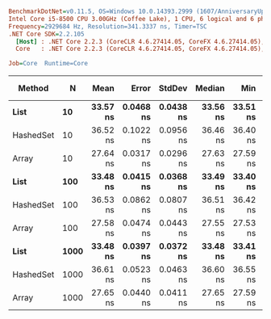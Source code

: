 ``` ini

BenchmarkDotNet=v0.11.5, OS=Windows 10.0.14393.2999 (1607/AnniversaryUpdate/Redstone1)
Intel Core i5-8500 CPU 3.00GHz (Coffee Lake), 1 CPU, 6 logical and 6 physical cores
Frequency=2929684 Hz, Resolution=341.3337 ns, Timer=TSC
.NET Core SDK=2.2.105
  [Host] : .NET Core 2.2.3 (CoreCLR 4.6.27414.05, CoreFX 4.6.27414.05), 64bit RyuJIT
  Core   : .NET Core 2.2.3 (CoreCLR 4.6.27414.05, CoreFX 4.6.27414.05), 64bit RyuJIT

Job=Core  Runtime=Core  

```
|    Method |    N |     Mean |     Error |    StdDev |   Median |      Min |      Max | Rank |  Gen 0 | Gen 1 | Gen 2 | Allocated |
|---------- |----- |---------:|----------:|----------:|---------:|---------:|---------:|-----:|-------:|------:|------:|----------:|
|      **List** |   **10** | **33.57 ns** | **0.0468 ns** | **0.0438 ns** | **33.56 ns** | **33.51 ns** | **33.64 ns** |    **2** | **0.0085** |     **-** |     **-** |      **40 B** |
| HashedSet |   10 | 36.52 ns | 0.1022 ns | 0.0956 ns | 36.46 ns | 36.40 ns | 36.66 ns |    3 | 0.0085 |     - |     - |      40 B |
|     Array |   10 | 27.64 ns | 0.0317 ns | 0.0296 ns | 27.63 ns | 27.59 ns | 27.70 ns |    1 | 0.0068 |     - |     - |      32 B |
|      **List** |  **100** | **33.48 ns** | **0.0415 ns** | **0.0368 ns** | **33.49 ns** | **33.40 ns** | **33.53 ns** |    **2** | **0.0085** |     **-** |     **-** |      **40 B** |
| HashedSet |  100 | 36.53 ns | 0.0862 ns | 0.0807 ns | 36.51 ns | 36.42 ns | 36.66 ns |    3 | 0.0085 |     - |     - |      40 B |
|     Array |  100 | 27.58 ns | 0.0474 ns | 0.0443 ns | 27.55 ns | 27.53 ns | 27.67 ns |    1 | 0.0068 |     - |     - |      32 B |
|      **List** | **1000** | **33.48 ns** | **0.0397 ns** | **0.0372 ns** | **33.48 ns** | **33.41 ns** | **33.55 ns** |    **2** | **0.0085** |     **-** |     **-** |      **40 B** |
| HashedSet | 1000 | 36.61 ns | 0.0523 ns | 0.0463 ns | 36.60 ns | 36.55 ns | 36.71 ns |    3 | 0.0085 |     - |     - |      40 B |
|     Array | 1000 | 27.65 ns | 0.0440 ns | 0.0411 ns | 27.65 ns | 27.59 ns | 27.72 ns |    1 | 0.0068 |     - |     - |      32 B |
